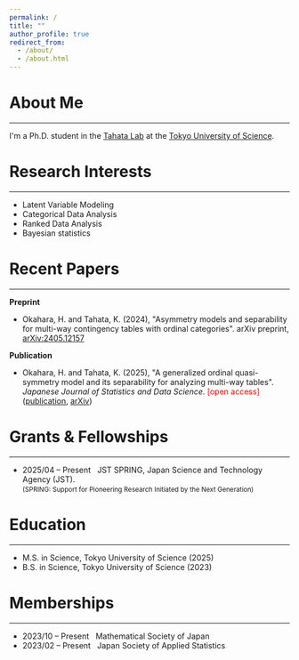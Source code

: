 ```yaml
---
permalink: /
title: ""
author_profile: true
redirect_from: 
  - /about/
  - /about.html
---
```



# About Me
---
I'm a Ph.D. student in the [Tahata Lab](https://tahata-lab.is.noda.tus.ac.jp/) at the [Tokyo University of Science](https://www.tus.ac.jp/en/grad/riko/).


# Research Interests
---
- Latent Variable Modeling
- Categorical Data Analysis
- Ranked Data Analysis
- Bayesian statistics  


# Recent Papers
---

**Preprint**
- Okahara, H. and Tahata, K. (2024), "Asymmetry models and separability for multi-way contingency tables with ordinal categories". arXiv preprint, [arXiv:2405.12157](https://arxiv.org/abs/2405.12157)

**Publication**
- Okahara, H. and Tahata, K. (2025), "A generalized ordinal quasi-symmetry model and its separability for analyzing multi-way tables". *Japanese Journal of Statistics and Data Science*. <span style="color: red;">[open access]</span> ([publication](https://link.springer.com/article/10.1007/s42081-024-00289-4), [arXiv](https://arxiv.org/abs/2405.04193))


# Grants & Fellowships
---
- 2025/04 – Present &nbsp; JST SPRING, Japan Science and Technology Agency (JST).  
  <small> (SPRING: Support for Pioneering Research Initiated by the Next Generation) </small>

# Education
---
- M.S. in Science, Tokyo University of Science (2025)
- B.S. in Science, Tokyo University of Science (2023)


# Memberships
---
- 2023/10 – Present &nbsp; Mathematical Society of Japan
- 2023/02 – Present &nbsp; Japan Society of Applied Statistics
